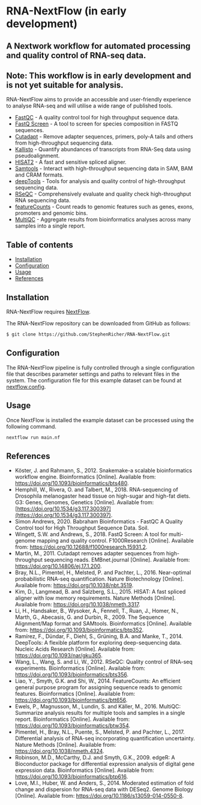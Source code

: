 # RNA-NextFlow (in early development)

## A Nextwork workflow for automated processing and quality control of RNA-seq data.

## **Note: This workflow is in early development and is not yet suitable for analysis.**

RNA-NextFlow aims to provide an accessible and user-friendly experience to analyse RNA-seq and will utilise a wide range of published tools.

 * [FastQC](https://www.bioinformatics.babraham.ac.uk/projects/fastqc/) - A quality control tool for high throughput sequence data.
 * [FastQ Screen](https://www.bioinformatics.babraham.ac.uk/projects/fastq_screen/) - A tool to screen for species composition in FASTQ sequences.
 * [Cutadapt](https://cutadapt.readthedocs.io/en/stable/) - Remove adapter sequences, primers, poly-A tails and others from high-throughput sequencing data.
 * [Kallisto](https://pachterlab.github.io/kallisto/about) - Quantify abundances of transcripts from RNA-Seq data using pseudoalignment.
 * [HISAT2](https://daehwankimlab.github.io/hisat2/manual/) - A fast and sensitive spliced aligner.
 * [Samtools](http://www.htslib.org/doc/samtools.html) - Interact with high-throughput sequencing data in SAM, BAM and CRAM formats.
 * [deepTools](https://deeptools.readthedocs.io/en/develop/) - Tools for analysis and quality control of high-throughput sequencing data.
 * [RSeQC](http://rseqc.sourceforge.net/) - Comprehensively evaluate and quality check high-throughput RNA sequencing data.
 * [featureCounts](http://subread.sourceforge.net/) - Count reads to genomic features such as genes, exons, promoters and genomic bins.
 * [MultiQC](https://multiqc.info/) - Aggregate results from bioinformatics analyses across many samples into a single report.

## Table of contents

  * [Installation](#installation)
  * [Configuration](#configuration)
  * [Usage](#usage)
  * [References](#references)

## Installation

RNA-NextFlow requires [NextFlow](https://www.nextflow.io/docs/latest/getstarted.html).

The RNA-NextFlow repository can be downloaded from GitHub as follows:

```bash
$ git clone https://github.com/StephenRicher/RNA-NextFlow.git
```

## Configuration
The RNA-NextFlow pipeline is fully controlled through a single configuration file that describes parameter settings and paths to relevant files in the system.
The configuration file for this example dataset can be found at [nextflow.config](./nextflow.config).

## Usage
Once NextFlow is installed the example dataset can be processed using the following command.

```bash
nextflow run main.nf
```

## References
* Köster, J. and Rahmann, S., 2012. Snakemake-a scalable bioinformatics workflow engine. Bioinformatics [Online]. Available from: https://doi.org/10.1093/bioinformatics/bts480.
* Hemphill, W., Rivera, O. and Talbert, M., 2018. RNA-sequencing of Drosophila melanogaster head tissue on high-sugar and high-fat diets. G3: Genes, Genomes, Genetics [Online]. Available from: [https://doi.org/10.1534/g3.117.300397](https://doi.org/10.1534/g3.117.300397).
* Simon Andrews, 2020. Babraham Bioinformatics - FastQC A Quality Control tool for High Throughput Sequence Data. Soil.
* Wingett, S.W. and Andrews, S., 2018. FastQ Screen: A tool for multi-genome mapping and quality control. F1000Research [Online]. Available from: https://doi.org/10.12688/f1000research.15931.2.
* Martin, M., 2011. Cutadapt removes adapter sequences from high-throughput sequencing reads. EMBnet.journal [Online]. Available from: https://doi.org/10.14806/ej.17.1.200.
* Bray, N.L., Pimentel, H., Melsted, P. and Pachter, L., 2016. Near-optimal probabilistic RNA-seq quantification. Nature Biotechnology [Online]. Available from: https://doi.org/10.1038/nbt.3519.
* Kim, D., Langmead, B. and Salzberg, S.L., 2015. HISAT: A fast spliced aligner with low memory requirements. Nature Methods [Online]. Available from: https://doi.org/10.1038/nmeth.3317.
* Li, H., Handsaker, B., Wysoker, A., Fennell, T., Ruan, J., Homer, N., Marth, G., Abecasis, G. and Durbin, R., 2009. The Sequence Alignment/Map format and SAMtools. Bioinformatics [Online]. Available from: https://doi.org/10.1093/bioinformatics/btp352.
* Ramírez, F., Dündar, F., Diehl, S., Grüning, B.A. and Manke, T., 2014. DeepTools: A flexible platform for exploring deep-sequencing data. Nucleic Acids Research [Online]. Available from: https://doi.org/10.1093/nar/gku365.
* Wang, L., Wang, S. and Li, W., 2012. RSeQC: Quality control of RNA-seq experiments. Bioinformatics [Online]. Available from: https://doi.org/10.1093/bioinformatics/bts356.
* Liao, Y., Smyth, G.K. and Shi, W., 2014. FeatureCounts: An efficient general purpose program for assigning sequence reads to genomic features. Bioinformatics [Online]. Available from: https://doi.org/10.1093/bioinformatics/btt656.
* Ewels, P., Magnusson, M., Lundin, S. and Käller, M., 2016. MultiQC: Summarize analysis results for multiple tools and samples in a single report. Bioinformatics [Online]. Available from: https://doi.org/10.1093/bioinformatics/btw354.
* Pimentel, H., Bray, N.L., Puente, S., Melsted, P. and Pachter, L., 2017. Differential analysis of RNA-seq incorporating quantification uncertainty. Nature Methods [Online]. Available from: https://doi.org/10.1038/nmeth.4324.
* Robinson, M.D., McCarthy, D.J. and Smyth, G.K., 2009. edgeR: A Bioconductor package for differential expression analysis of digital gene expression data. Bioinformatics [Online]. Available from: https://doi.org/10.1093/bioinformatics/btp616.
* Love, M.I., Huber, W. and Anders, S., 2014. Moderated estimation of fold change and dispersion for RNA-seq data with DESeq2. Genome Biology [Online]. Available from: https://doi.org/10.1186/s13059-014-0550-8.
